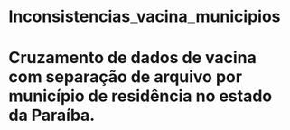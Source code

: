 # Inconsistencias_vacina_municipios
<h1> Cruzamento de dados de vacina com separação de arquivo por município de residência no estado da Paraíba. <h1>
